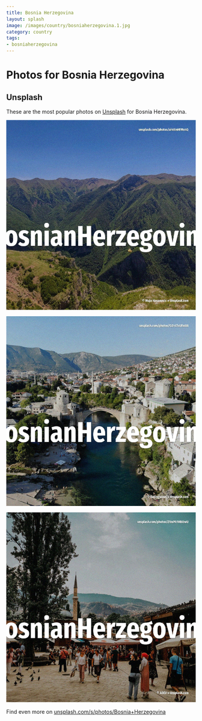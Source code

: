 ```yaml
---
title: Bosnia Herzegovina
layout: splash
image: /images/country/bosniaherzegovina.1.jpg
category: country
tags:
- bosniaherzegovina
---
```

# Photos for Bosnia Herzegovina

## Unsplash

These are the most popular photos on [Unsplash](https://unsplash.com) for Bosnia Herzegovina.

![Bosnia Herzegovina](/images/country/bosniaherzegovina.1.jpg)

![Bosnia Herzegovina](/images/country/bosniaherzegovina.2.jpg)

![Bosnia Herzegovina](/images/country/bosniaherzegovina.3.jpg)

Find even more on [unsplash.com/s/photos/Bosnia+Herzegovina](https://unsplash.com/s/photos/Bosnia+Herzegovina)